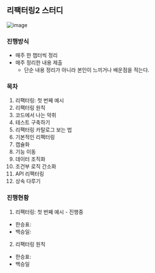 ## 리팩터링2 스터디
![image](https://user-images.githubusercontent.com/53952734/140840172-50aac4d8-4037-4e7f-b338-fcab0dc0b5b9.png)


### 진행방식
- 매주 한 챕터씩 정리
- 매주 정리한 내용 제출
  - 단순 내용 정리가 아니라 본인이 느끼거나 배운점을 적는다.

### 목차
1. 리팩터링: 첫 번째 예시
2. 리팩터링 원칙
3. 코드에서 나는 악취
4. 테스트 구축하기
5. 리팩터링 카탈로그 보는 법
6. 기본적인 리팩터링
7. 캡슐화
8. 기능 이동
9. 데이터 조직화
10. 조건부 로직 간소화
11. API 리팩터링
12. 상속 다루기

### 진행현황
1. 리팩터링: 첫 번째 예시 - 진행중
  - 한승표:
  - 백승일:

2. 리팩터링 원칙
 - 한승표:
 - 백승일
